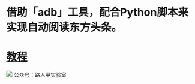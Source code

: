 # 借助「adb」工具，配合Python脚本来实现自动阅读东方头条。
# [教程](https://mp.weixin.qq.com/s/B-qAml-V3gGkJGvIQt2sAg)

![](https://github.com/sh06y/Eastday-money/blob/master/%E4%B8%8B%E8%BD%BD%E6%96%B9%E6%B3%95.png?raw=true)
公众号：路人甲实验室
